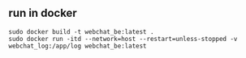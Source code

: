 ## run in docker
```shell
sudo docker build -t webchat_be:latest .
sudo docker run -itd --network=host --restart=unless-stopped -v webchat_log:/app/log webchat_be:latest
```